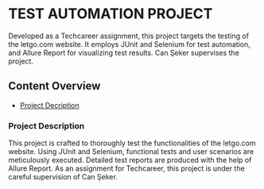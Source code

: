 <h1>TEST AUTOMATION PROJECT</h1>
<p>Developed as a Techcareer assignment, this project targets the testing of the letgo.com website. It employs JUnit and Selenium for test automation, and Allure Report for visualizing test results. Can Şeker supervises the project.</p>

<h2>Content Overview</h2>
<ul>
  <li> <a href="#description">Project Decription</a></li>
</ul>
<h3 id="description">Project Description</h3>
<p>This project is crafted to thoroughly test the functionalities of the letgo.com website. Using JUnit and Selenium, functional tests and user scenarios are meticulously executed. Detailed test reports are produced with the help of Allure Report. As an assignment for Techcareer, this project is under the careful supervision of Can Şeker.</p>
